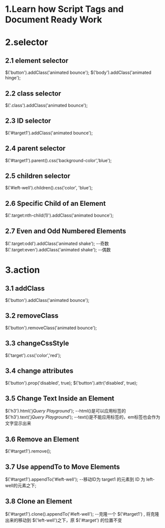# 1.Learn how Script Tags and Document Ready Work
<script>
  $(document).ready(function(){
    
  });
</script>
# 2.selector
## 2.1 element selector
$('button').addClass('animated bounce');
$('body').addClass('animated hinge');
## 2.2 class selector 
$('.class').addClass('animated bounce');
## 2.3 ID selector
$('#target1').addClass('animated bounce');
## 2.4 parent selector
$('#target1').parent().css('background-color','blue');
## 2.5 children selector 
$('#left-well').children().css('color', 'blue');
## 2.6 Specific Child of an Element
$('.target:nth-child(1)').addClass('animated bounce');
## 2.7 Even and Odd Numbered Elements
$('.target:odd').addClass('animated shake');  --奇数
$('.target:even').addClass('animated shake'); --偶数
# 3.action
## 3.1 addClass
$('button').addClass('animated bounce');
## 3.2 removeClass
$('button').removeClass('animated bounce');
## 3.3 changeCssStyle
$('target').css('color','red');
## 3.4 change attributes
$('button').prop('disabled', true);
$('button').attr('disabled', true);
## 3.5 Change Text Inside an Element
$('h3').html('<em>jQuery Playground</em>');  --html()是可以应用标签的
$('h3').text('<em>jQuery Playground</em>');  --text()是不能应用标签的，em标签也会作为文字显示出来
## 3.6 Remove an Element
$('#target1').remove();
## 3.7 Use appendTo to Move Elements
$('#target1').appendTo('#left-well');  --移动ID为 target1 的元素到 ID 为 left-well的元素之下;
## 3.8 Clone an Element
$('#target1').clone().appendTo('#left-well'); --克隆一个 $('#target1') , 将克隆出来的移动到 $('left-well')之下，原 $('#target') 的位置不变


